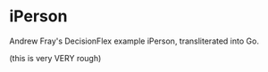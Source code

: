 # iPerson
Andrew Fray's DecisionFlex example iPerson, transliterated into Go.

(this is very VERY rough)
